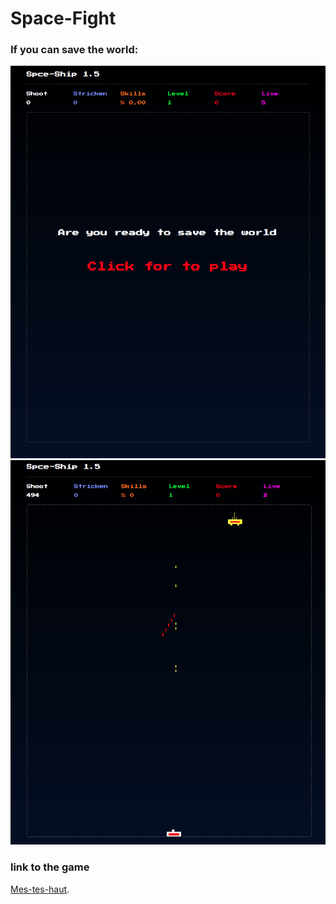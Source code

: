 # Space-Fight

### If you can save the world:

![soldat](./img/picOne.png)
![soldat](./img/picTwo.png)

### link to the game 
[Mes-tes-haut](https://ho-be-one.github.io/SpaceFight/index.html).



